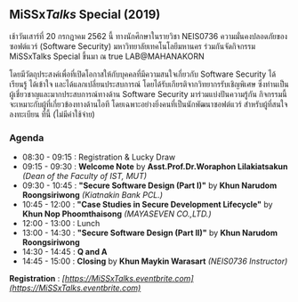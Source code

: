 ## **MiSSx***Talks* **Special** (2019)

เช้าวันเสาร์ที่ 20 กรกฎาคม 2562 นี้ ทางนักศึกษาในรายวิชา NEIS0736 ความมั่นคงปลอดภัยของซอฟต์แวร์ (Software Security) มหาวิทยาลัยเทคโนโลยีมหานคร ร่วมกันจัดกิจกรรม MiSSxTalks Special ขึ้นมา ณ true LAB@MAHANAKORN 

โดยมีวัตถุประสงค์เพื่อที่เปิดโอกาสให้กับบุคคลที่มีความสนใจเกี่ยวกับ Software Security ได้เรียนรู้ ได้เข้าใจ และได้แลกเปลี่ยนประสบการณ์ โดยได้รับเกียรติจากวิทยากรรับเชิญพิเศษ ซึ่งท่านเป็นผู้เชี่ยวชาญและมากประสบการณ์ทางด้าน Software Security มาร่วมแบ่งปันความรู้กัน กิจกรรมนี้จะเหมาะกับผู้ที่เกี่ยวข้องทางด้านไอที โดยเฉพาะอย่างยิ่งคนที่เป็นนักพัฒนาซอฟต์แวร์ สำหรับผู้ที่สนใจลงทะเบียน ที่นี้ (ไม่มีค่าใช้จ่าย)

### Agenda

* 08:30 - 09:15 : Registration & Lucky Draw
* 09:15 - 09:30 : **Welcome Note** by **Asst.Prof.Dr.Woraphon Lilakiatsakun** *(Dean of the Faculty of IST, MUT)*
* 09:30 - 10:45 : **"Secure Software Design (Part I)"** by **Khun Narudom Roongsiriwong** *(Kiatnakin Bank PCL.)*
* 10:45 - 12:00 : **"Case Studies in Secure Development Lifecycle"** by **Khun Nop Phoomthaisong** *(MAYASEVEN CO.,LTD.)*
* 12:00 - 13:00 : Lunch
* 13:00 - 14:30 : **"Secure Software Design (Part II)"** by **Khun Narudom Roongsiriwong**
* 14:30 - 14:45 : **Q and A**
* 14:45 - 15:00 : **Closing** by **Khun Maykin Warasart** *(NEIS0736 Instructor)*

**Registration** : *[https://MiSSxTalks.eventbrite.com](https://MiSSxTalks.eventbrite.com)*